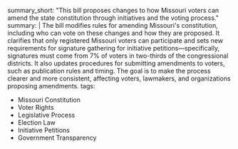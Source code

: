 summary_short: "This bill proposes changes to how Missouri voters can amend the state constitution through initiatives and the voting process."
summary: |
  The bill modifies rules for amending Missouri's constitution, including who can vote on these changes and how they are proposed. It clarifies that only registered Missouri voters can participate and sets new requirements for signature gathering for initiative petitions—specifically, signatures must come from 7% of voters in two-thirds of the congressional districts. It also updates procedures for submitting amendments to voters, such as publication rules and timing. The goal is to make the process clearer and more consistent, affecting voters, lawmakers, and organizations proposing amendments.
tags:
  - Missouri Constitution
  - Voter Rights
  - Legislative Process
  - Election Law
  - Initiative Petitions
  - Government Transparency
